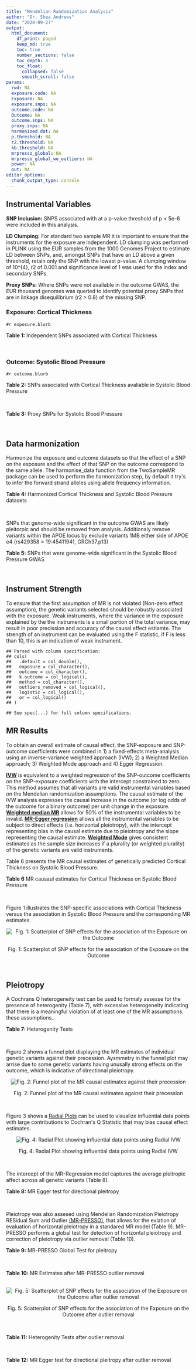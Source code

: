 ```yaml
---
title: "Mendelian Randomization Analysis"
author: "Dr. Shea Andrews"
date: "2020-09-27"
output:
  html_document:
    df_print: paged
    keep_md: true
    toc: true
    number_sections: false
    toc_depth: 4
    toc_float:
      collapsed: false
      smooth_scroll: false
params:
  rwd: NA
  exposure.code: NA
  Exposure: NA
  exposure.snps: NA
  outcome.code: NA
  Outcome: NA
  outcome.snps: NA
  proxy.snps: NA
  harmonized.dat: NA
  p.threshold: NA
  r2.threshold: NA
  kb.threshold: NA
  mrpresso_global: NA
  mrpresso_global_wo_outliers: NA
  power: NA
  out: NA
editor_options:
  chunk_output_type: console
---
```







## Instrumental Variables
**SNP Inclusion:** SNPS associated with at a p-value threshold of p < 5e-6 were included in this analysis.
<br>

**LD Clumping:** For standard two sample MR it is important to ensure that the instruments for the exposure are independent. LD clumping was performed in PLINK using the EUR samples from the 1000 Genomes Project to estimate LD between SNPs, and, amongst SNPs that have an LD above a given threshold, retain only the SNP with the lowest p-value. A clumping window of 10^{4}, r2 of 0.001 and significance level of 1 was used for the index and secondary SNPs.
<br>

**Proxy SNPs:** Where SNPs were not available in the outcome GWAS, the EUR thousand genomes was queried to identify potential proxy SNPs that are in linkage disequilibrium (r2 > 0.8) of the missing SNP.
<br>

### Exposure: Cortical Thickness
`#r exposure.blurb`
<br>

**Table 1:** Independent SNPs associated with Cortical Thickness
<div data-pagedtable="false">
  <script data-pagedtable-source type="application/json">
{"columns":[{"label":["SNP"],"name":[1],"type":["chr"],"align":["left"]},{"label":["CHROM"],"name":[2],"type":["dbl"],"align":["right"]},{"label":["POS"],"name":[3],"type":["dbl"],"align":["right"]},{"label":["REF"],"name":[4],"type":["chr"],"align":["left"]},{"label":["ALT"],"name":[5],"type":["chr"],"align":["left"]},{"label":["AF"],"name":[6],"type":["dbl"],"align":["right"]},{"label":["BETA"],"name":[7],"type":["dbl"],"align":["right"]},{"label":["SE"],"name":[8],"type":["dbl"],"align":["right"]},{"label":["Z"],"name":[9],"type":["dbl"],"align":["right"]},{"label":["P"],"name":[10],"type":["dbl"],"align":["right"]},{"label":["N"],"name":[11],"type":["dbl"],"align":["right"]},{"label":["TRAIT"],"name":[12],"type":["chr"],"align":["left"]}],"data":[{"1":"rs1180331","2":"1","3":"40012184","4":"G","5":"A","6":"0.4610","7":"0.0039","8":"0.0008","9":"4.875000","10":"5.299e-07","11":"32872","12":"Cortical_Thickness"},{"1":"rs556204","2":"1","3":"57595583","4":"G","5":"C","6":"0.1594","7":"-0.0050","8":"0.0010","9":"-5.000000","10":"1.417e-06","11":"32441","12":"Cortical_Thickness"},{"1":"rs2002058","2":"1","3":"58561329","4":"C","5":"T","6":"0.1892","7":"0.0046","8":"0.0010","9":"4.600000","10":"1.289e-06","11":"33089","12":"Cortical_Thickness"},{"1":"rs7549825","2":"1","3":"98554409","4":"A","5":"G","6":"0.3084","7":"0.0040","8":"0.0008","9":"5.000000","10":"2.503e-06","11":"32872","12":"Cortical_Thickness"},{"1":"rs7531555","2":"1","3":"196929310","4":"C","5":"T","6":"0.2386","7":"0.0047","8":"0.0009","9":"5.222222","10":"7.662e-08","11":"32639","12":"Cortical_Thickness"},{"1":"rs6738528","2":"2","3":"27149258","4":"T","5":"A","6":"0.3984","7":"0.0045","8":"0.0008","9":"5.625000","10":"7.324e-09","11":"32872","12":"Cortical_Thickness"},{"1":"rs3770776","2":"2","3":"37150793","4":"A","5":"G","6":"0.4299","7":"0.0039","8":"0.0008","9":"4.875000","10":"3.170e-07","11":"32872","12":"Cortical_Thickness"},{"1":"rs11692435","2":"2","3":"98275354","4":"G","5":"A","6":"0.0910","7":"-0.0091","8":"0.0015","9":"-6.066667","10":"3.179e-10","11":"29128","12":"Cortical_Thickness"},{"1":"rs533577","2":"3","3":"39489651","4":"C","5":"T","6":"0.4935","7":"-0.0050","8":"0.0008","9":"-6.250000","10":"8.426e-11","11":"32872","12":"Cortical_Thickness"},{"1":"rs11708974","2":"3","3":"64395184","4":"C","5":"T","6":"0.4778","7":"0.0035","8":"0.0008","9":"4.375000","10":"4.070e-06","11":"32872","12":"Cortical_Thickness"},{"1":"rs2636563","2":"3","3":"183939044","4":"G","5":"C","6":"0.2416","7":"0.0044","8":"0.0009","9":"4.888889","10":"2.299e-06","11":"31046","12":"Cortical_Thickness"},{"1":"rs10016059","2":"4","3":"2405007","4":"T","5":"C","6":"0.3379","7":"0.0038","8":"0.0008","9":"4.750000","10":"4.994e-06","11":"32441","12":"Cortical_Thickness"},{"1":"rs7657284","2":"4","3":"39688694","4":"A","5":"C","6":"0.2465","7":"0.0044","8":"0.0009","9":"4.888890","10":"2.680e-07","11":"32872","12":"Cortical_Thickness"},{"1":"rs7683042","2":"4","3":"46999235","4":"A","5":"G","6":"0.4028","7":"-0.0036","8":"0.0008","9":"-4.500000","10":"3.852e-06","11":"32872","12":"Cortical_Thickness"},{"1":"rs13107325","2":"4","3":"103188709","4":"C","5":"T","6":"0.0707","7":"-0.0076","8":"0.0015","9":"-5.066667","10":"5.054e-07","11":"32872","12":"Cortical_Thickness"},{"1":"rs35021943","2":"4","3":"121643239","4":"A","5":"C","6":"0.2422","7":"0.0051","8":"0.0009","9":"5.666670","10":"2.979e-09","11":"32872","12":"Cortical_Thickness"},{"1":"rs40565","2":"5","3":"55828636","4":"C","5":"T","6":"0.8108","7":"0.0048","8":"0.0010","9":"4.800000","10":"5.911e-07","11":"32249","12":"Cortical_Thickness"},{"1":"rs2744449","2":"6","3":"52951185","4":"G","5":"C","6":"0.9107","7":"0.0059","8":"0.0013","9":"4.538462","10":"4.452e-06","11":"33281","12":"Cortical_Thickness"},{"1":"rs194833","2":"7","3":"103761274","4":"G","5":"T","6":"0.4771","7":"-0.0035","8":"0.0008","9":"-4.375000","10":"3.614e-06","11":"32486","12":"Cortical_Thickness"},{"1":"rs6961970","2":"7","3":"113901132","4":"C","5":"A","6":"0.2334","7":"0.0041","8":"0.0009","9":"4.555556","10":"2.411e-06","11":"32872","12":"Cortical_Thickness"},{"1":"rs724265","2":"8","3":"8219182","4":"G","5":"A","6":"0.6272","7":"0.0041","8":"0.0008","9":"5.125000","10":"1.012e-07","11":"32872","12":"Cortical_Thickness"},{"1":"rs3200031","2":"8","3":"26227484","4":"C","5":"T","6":"0.0773","7":"0.0071","8":"0.0014","9":"5.071429","10":"5.526e-07","11":"32872","12":"Cortical_Thickness"},{"1":"rs7824177","2":"8","3":"110585288","4":"A","5":"G","6":"0.1616","7":"-0.0059","8":"0.0010","9":"-5.900000","10":"8.922e-09","11":"32872","12":"Cortical_Thickness"},{"1":"rs12543282","2":"8","3":"144627241","4":"C","5":"T","6":"0.2395","7":"0.0043","8":"0.0009","9":"4.777778","10":"4.087e-06","11":"32764","12":"Cortical_Thickness"},{"1":"rs35025323","2":"10","3":"97089991","4":"T","5":"C","6":"0.1210","7":"-0.0054","8":"0.0011","9":"-4.909090","10":"1.762e-06","11":"32872","12":"Cortical_Thickness"},{"1":"rs4296031","2":"11","3":"42540012","4":"G","5":"A","6":"0.8037","7":"-0.0044","8":"0.0010","9":"-4.400000","10":"3.779e-06","11":"32486","12":"Cortical_Thickness"},{"1":"rs7957460","2":"12","3":"32945835","4":"G","5":"A","6":"0.6732","7":"-0.0037","8":"0.0008","9":"-4.625000","10":"2.960e-06","11":"32512","12":"Cortical_Thickness"},{"1":"rs12815451","2":"12","3":"51738706","4":"T","5":"C","6":"0.1519","7":"0.0070","8":"0.0015","9":"4.666670","10":"3.201e-06","11":"20004","12":"Cortical_Thickness"},{"1":"rs1558801","2":"12","3":"109036359","4":"A","5":"C","6":"0.3852","7":"-0.0041","8":"0.0009","9":"-4.555560","10":"2.204e-06","11":"30860","12":"Cortical_Thickness"},{"1":"rs4772440","2":"13","3":"102712476","4":"C","5":"T","6":"0.4224","7":"-0.0036","8":"0.0008","9":"-4.500000","10":"3.102e-06","11":"32872","12":"Cortical_Thickness"},{"1":"rs1742401","2":"16","3":"1971601","4":"G","5":"A","6":"0.3809","7":"-0.0038","8":"0.0008","9":"-4.750000","10":"7.050e-07","11":"32764","12":"Cortical_Thickness"},{"1":"rs734957","2":"17","3":"2612584","4":"G","5":"A","6":"0.2235","7":"0.0066","8":"0.0012","9":"5.500000","10":"6.126e-08","11":"22106","12":"Cortical_Thickness"},{"1":"rs11656696","2":"17","3":"10033679","4":"C","5":"A","6":"0.4288","7":"0.0040","8":"0.0008","9":"5.000000","10":"2.117e-07","11":"32512","12":"Cortical_Thickness"},{"1":"rs7215205","2":"17","3":"29818258","4":"T","5":"C","6":"0.6326","7":"-0.0036","8":"0.0008","9":"-4.500000","10":"3.115e-06","11":"32680","12":"Cortical_Thickness"},{"1":"rs2316766","2":"17","3":"43919068","4":"G","5":"T","6":"0.2098","7":"0.0069","8":"0.0011","9":"6.272727","10":"2.903e-10","11":"26063","12":"Cortical_Thickness"},{"1":"rs117826338","2":"19","3":"5904353","4":"C","5":"T","6":"0.1353","7":"0.0062","8":"0.0012","9":"5.166667","10":"9.902e-08","11":"30012","12":"Cortical_Thickness"},{"1":"rs3816046","2":"19","3":"46118127","4":"C","5":"T","6":"0.3206","7":"-0.0041","8":"0.0008","9":"-5.125000","10":"8.464e-07","11":"30344","12":"Cortical_Thickness"},{"1":"rs5994871","2":"22","3":"22091244","4":"C","5":"T","6":"0.7171","7":"0.0042","8":"0.0009","9":"4.666667","10":"8.821e-07","11":"32872","12":"Cortical_Thickness"},{"1":"rs5756894","2":"22","3":"38450136","4":"C","5":"A","6":"0.6043","7":"0.0035","8":"0.0008","9":"4.375000","10":"4.741e-06","11":"32872","12":"Cortical_Thickness"}],"options":{"columns":{"min":{},"max":[10]},"rows":{"min":[10],"max":[10]},"pages":{}}}
  </script>
</div>
<br>

### Outcome: Systolic Blood Pressure
`#r outcome.blurb`
<br>

**Table 2:** SNPs associated with Cortical Thickness avaliable in Systolic Blood Pressure
<div data-pagedtable="false">
  <script data-pagedtable-source type="application/json">
{"columns":[{"label":["SNP"],"name":[1],"type":["chr"],"align":["left"]},{"label":["CHROM"],"name":[2],"type":["dbl"],"align":["right"]},{"label":["POS"],"name":[3],"type":["dbl"],"align":["right"]},{"label":["REF"],"name":[4],"type":["chr"],"align":["left"]},{"label":["ALT"],"name":[5],"type":["chr"],"align":["left"]},{"label":["AF"],"name":[6],"type":["dbl"],"align":["right"]},{"label":["BETA"],"name":[7],"type":["dbl"],"align":["right"]},{"label":["SE"],"name":[8],"type":["dbl"],"align":["right"]},{"label":["Z"],"name":[9],"type":["dbl"],"align":["right"]},{"label":["P"],"name":[10],"type":["dbl"],"align":["right"]},{"label":["N"],"name":[11],"type":["dbl"],"align":["right"]},{"label":["TRAIT"],"name":[12],"type":["chr"],"align":["left"]}],"data":[{"1":"rs1180331","2":"1","3":"40012184","4":"G","5":"A","6":"0.4582","7":"-0.0932","8":"0.0303","9":"-3.07590759","10":"2.121e-03","11":"738170","12":"Systolic_Blood_Pressure"},{"1":"rs556204","2":"1","3":"57595583","4":"G","5":"C","6":"0.1585","7":"-0.0032","8":"0.0421","9":"-0.07600950","10":"9.399e-01","11":"734292","12":"Systolic_Blood_Pressure"},{"1":"rs2002058","2":"1","3":"58561329","4":"C","5":"T","6":"0.1898","7":"0.0008","8":"0.0386","9":"0.02072539","10":"9.832e-01","11":"738169","12":"Systolic_Blood_Pressure"},{"1":"rs7549825","2":"1","3":"98554409","4":"A","5":"G","6":"0.3059","7":"0.0487","8":"0.0329","9":"1.48024000","10":"1.389e-01","11":"737164","12":"Systolic_Blood_Pressure"},{"1":"rs7531555","2":"1","3":"196929310","4":"C","5":"T","6":"0.2359","7":"0.1739","8":"0.0356","9":"4.88483146","10":"1.026e-06","11":"738169","12":"Systolic_Blood_Pressure"},{"1":"rs6738528","2":"2","3":"27149258","4":"T","5":"A","6":"0.3919","7":"-0.0633","8":"0.0309","9":"-2.04854369","10":"4.021e-02","11":"738169","12":"Systolic_Blood_Pressure"},{"1":"rs3770776","2":"2","3":"37150793","4":"A","5":"G","6":"0.4256","7":"-0.0306","8":"0.0306","9":"-1.00000000","10":"3.169e-01","11":"738170","12":"Systolic_Blood_Pressure"},{"1":"rs11692435","2":"2","3":"98275354","4":"G","5":"A","6":"0.0981","7":"0.1352","8":"0.0547","9":"2.47166362","10":"1.348e-02","11":"729384","12":"Systolic_Blood_Pressure"},{"1":"rs533577","2":"3","3":"39489651","4":"C","5":"T","6":"0.4962","7":"-0.0487","8":"0.0303","9":"-1.60726073","10":"1.079e-01","11":"729908","12":"Systolic_Blood_Pressure"},{"1":"rs11708974","2":"3","3":"64395184","4":"C","5":"T","6":"0.4738","7":"-0.0210","8":"0.0316","9":"-0.66455696","10":"5.072e-01","11":"727331","12":"Systolic_Blood_Pressure"},{"1":"rs2636563","2":"3","3":"183939044","4":"G","5":"C","6":"0.2395","7":"0.0869","8":"0.0355","9":"2.44788732","10":"1.426e-02","11":"738169","12":"Systolic_Blood_Pressure"},{"1":"rs10016059","2":"4","3":"2405007","4":"T","5":"C","6":"0.3412","7":"-0.0659","8":"0.0324","9":"-2.03395000","10":"4.208e-02","11":"737056","12":"Systolic_Blood_Pressure"},{"1":"rs7657284","2":"4","3":"39688694","4":"A","5":"C","6":"0.2526","7":"0.0013","8":"0.0349","9":"0.03724930","10":"9.699e-01","11":"735151","12":"Systolic_Blood_Pressure"},{"1":"rs7683042","2":"4","3":"46999235","4":"A","5":"G","6":"0.4009","7":"-0.0595","8":"0.0311","9":"-1.91318000","10":"5.526e-02","11":"729908","12":"Systolic_Blood_Pressure"},{"1":"rs13107325","2":"4","3":"103188709","4":"C","5":"T","6":"0.0739","7":"-0.9086","8":"0.0592","9":"-15.34797297","10":"4.219e-53","11":"735152","12":"Systolic_Blood_Pressure"},{"1":"rs35021943","2":"4","3":"121643239","4":"A","5":"C","6":"0.2479","7":"0.0598","8":"0.0352","9":"1.69886000","10":"8.994e-02","11":"735152","12":"Systolic_Blood_Pressure"},{"1":"rs40565","2":"5","3":"55828636","4":"C","5":"T","6":"0.8146","7":"0.1259","8":"0.0390","9":"3.22820513","10":"1.258e-03","11":"737055","12":"Systolic_Blood_Pressure"},{"1":"rs2744449","2":"6","3":"52951185","4":"G","5":"C","6":"0.9054","7":"-0.0605","8":"0.0517","9":"-1.17021277","10":"2.417e-01","11":"738167","12":"Systolic_Blood_Pressure"},{"1":"rs6961970","2":"7","3":"113901132","4":"C","5":"A","6":"0.2389","7":"0.0066","8":"0.0355","9":"0.18591549","10":"8.525e-01","11":"737055","12":"Systolic_Blood_Pressure"},{"1":"rs724265","2":"8","3":"8219182","4":"G","5":"A","6":"0.6286","7":"0.1620","8":"0.0315","9":"5.14285714","10":"2.772e-07","11":"737165","12":"Systolic_Blood_Pressure"},{"1":"rs3200031","2":"8","3":"26227484","4":"C","5":"T","6":"0.0758","7":"-0.0159","8":"0.0576","9":"-0.27604167","10":"7.830e-01","11":"738167","12":"Systolic_Blood_Pressure"},{"1":"rs7824177","2":"8","3":"110585288","4":"A","5":"G","6":"0.1594","7":"-0.0860","8":"0.0415","9":"-2.07229000","10":"3.823e-02","11":"729908","12":"Systolic_Blood_Pressure"},{"1":"rs12543282","2":"8","3":"144627241","4":"C","5":"T","6":"0.2357","7":"-0.0319","8":"0.0361","9":"-0.88365651","10":"3.772e-01","11":"735050","12":"Systolic_Blood_Pressure"},{"1":"rs35025323","2":"10","3":"97089991","4":"T","5":"C","6":"0.1201","7":"0.0257","8":"0.0466","9":"0.55150200","10":"5.814e-01","11":"738167","12":"Systolic_Blood_Pressure"},{"1":"rs7957460","2":"12","3":"32945835","4":"G","5":"A","6":"0.6752","7":"-0.0016","8":"0.0323","9":"-0.04953560","10":"9.596e-01","11":"728838","12":"Systolic_Blood_Pressure"},{"1":"rs1558801","2":"12","3":"109036359","4":"A","5":"C","6":"0.3819","7":"-0.0234","8":"0.0323","9":"-0.72445800","10":"4.682e-01","11":"743700","12":"Systolic_Blood_Pressure"},{"1":"rs4772440","2":"13","3":"102712476","4":"C","5":"T","6":"0.4204","7":"-0.0044","8":"0.0307","9":"-0.14332248","10":"8.867e-01","11":"744815","12":"Systolic_Blood_Pressure"},{"1":"rs1742401","2":"16","3":"1971601","4":"G","5":"A","6":"0.3829","7":"0.1102","8":"0.0312","9":"3.53205128","10":"4.145e-04","11":"742703","12":"Systolic_Blood_Pressure"},{"1":"rs734957","2":"17","3":"2612584","4":"G","5":"A","6":"0.2257","7":"0.0382","8":"0.0400","9":"0.95500000","10":"3.393e-01","11":"742197","12":"Systolic_Blood_Pressure"},{"1":"rs11656696","2":"17","3":"10033679","4":"C","5":"A","6":"0.4293","7":"0.0290","8":"0.0310","9":"0.93548387","10":"3.508e-01","11":"744813","12":"Systolic_Blood_Pressure"},{"1":"rs7215205","2":"17","3":"29818258","4":"T","5":"C","6":"0.6350","7":"0.0280","8":"0.0316","9":"0.88607600","10":"3.756e-01","11":"744706","12":"Systolic_Blood_Pressure"},{"1":"rs117826338","2":"19","3":"5904353","4":"C","5":"T","6":"0.1350","7":"-0.0435","8":"0.0457","9":"-0.95185996","10":"3.414e-01","11":"724207","12":"Systolic_Blood_Pressure"},{"1":"rs3816046","2":"19","3":"46118127","4":"C","5":"T","6":"0.3236","7":"0.0410","8":"0.0330","9":"1.24242424","10":"2.145e-01","11":"728938","12":"Systolic_Blood_Pressure"},{"1":"rs5994871","2":"22","3":"22091244","4":"C","5":"T","6":"0.7140","7":"-0.0051","8":"0.0341","9":"-0.14956012","10":"8.817e-01","11":"744813","12":"Systolic_Blood_Pressure"},{"1":"rs5756894","2":"22","3":"38450136","4":"C","5":"A","6":"0.6034","7":"-0.0180","8":"0.0308","9":"-0.58441558","10":"5.578e-01","11":"745820","12":"Systolic_Blood_Pressure"},{"1":"rs194833","2":"NA","3":"NA","4":"NA","5":"NA","6":"NA","7":"NA","8":"NA","9":"NA","10":"NA","11":"NA","12":"NA"},{"1":"rs4296031","2":"NA","3":"NA","4":"NA","5":"NA","6":"NA","7":"NA","8":"NA","9":"NA","10":"NA","11":"NA","12":"NA"},{"1":"rs12815451","2":"NA","3":"NA","4":"NA","5":"NA","6":"NA","7":"NA","8":"NA","9":"NA","10":"NA","11":"NA","12":"NA"},{"1":"rs2316766","2":"NA","3":"NA","4":"NA","5":"NA","6":"NA","7":"NA","8":"NA","9":"NA","10":"NA","11":"NA","12":"NA"}],"options":{"columns":{"min":{},"max":[10]},"rows":{"min":[10],"max":[10]},"pages":{}}}
  </script>
</div>
<br>

**Table 3:** Proxy SNPs for Systolic Blood Pressure
<div data-pagedtable="false">
  <script data-pagedtable-source type="application/json">
{"columns":[{"label":["target_snp"],"name":[1],"type":["chr"],"align":["left"]},{"label":["proxy_snp"],"name":[2],"type":["chr"],"align":["left"]},{"label":["ld.r2"],"name":[3],"type":["dbl"],"align":["right"]},{"label":["Dprime"],"name":[4],"type":["dbl"],"align":["right"]},{"label":["PHASE"],"name":[5],"type":["chr"],"align":["left"]},{"label":["X12"],"name":[6],"type":["lgl"],"align":["right"]},{"label":["CHROM"],"name":[7],"type":["dbl"],"align":["right"]},{"label":["POS"],"name":[8],"type":["dbl"],"align":["right"]},{"label":["REF.proxy"],"name":[9],"type":["chr"],"align":["left"]},{"label":["ALT.proxy"],"name":[10],"type":["chr"],"align":["left"]},{"label":["AF"],"name":[11],"type":["dbl"],"align":["right"]},{"label":["BETA"],"name":[12],"type":["dbl"],"align":["right"]},{"label":["SE"],"name":[13],"type":["dbl"],"align":["right"]},{"label":["Z"],"name":[14],"type":["dbl"],"align":["right"]},{"label":["P"],"name":[15],"type":["dbl"],"align":["right"]},{"label":["N"],"name":[16],"type":["dbl"],"align":["right"]},{"label":["TRAIT"],"name":[17],"type":["chr"],"align":["left"]},{"label":["ref"],"name":[18],"type":["chr"],"align":["left"]},{"label":["ref.proxy"],"name":[19],"type":["chr"],"align":["left"]},{"label":["alt"],"name":[20],"type":["chr"],"align":["left"]},{"label":["alt.proxy"],"name":[21],"type":["chr"],"align":["left"]},{"label":["ALT"],"name":[22],"type":["chr"],"align":["left"]},{"label":["REF"],"name":[23],"type":["chr"],"align":["left"]},{"label":["proxy.outcome"],"name":[24],"type":["lgl"],"align":["right"]}],"data":[{"1":"rs194833","2":"rs194834","3":"0.996031","4":"1","5":"GG/TA","6":"NA","7":"7","8":"103762313","9":"G","10":"A","11":"0.4685","12":"-0.0453","13":"0.0303","14":"-1.4950495","15":"1.350e-01","16":"729908","17":"Systolic_Blood_Pressure","18":"G","19":"G","20":"T","21":"A","22":"T","23":"G","24":"TRUE"},{"1":"rs4296031","2":"rs1809327","3":"1.000000","4":"1","5":"GG/AA","6":"NA","7":"11","8":"42536345","9":"G","10":"A","11":"0.8111","12":"0.0200","13":"0.0387","14":"0.5167959","15":"6.055e-01","16":"738170","17":"Systolic_Blood_Pressure","18":"G","19":"G","20":"A","21":"A","22":"A","23":"G","24":"TRUE"},{"1":"rs12815451","2":"rs7315646","3":"0.863025","4":"1","5":"CA/TT","6":"NA","7":"12","8":"51741617","9":"T","10":"A","11":"0.1453","12":"0.0583","13":"0.0465","14":"1.2537634","15":"2.095e-01","16":"744813","17":"Systolic_Blood_Pressure","18":"C","19":"A","20":"T","21":"T","22":"C","23":"T","24":"TRUE"},{"1":"rs2316766","2":"rs2106785","3":"0.994535","4":"1","5":"TT/GC","6":"NA","7":"17","8":"43919105","9":"C","10":"T","11":"0.2189","12":"-0.2661","13":"0.0383","14":"-6.9477807","15":"3.841e-12","16":"707437","17":"Systolic_Blood_Pressure","18":"T","19":"T","20":"G","21":"C","22":"T","23":"G","24":"TRUE"}],"options":{"columns":{"min":{},"max":[10]},"rows":{"min":[10],"max":[10]},"pages":{}}}
  </script>
</div>
<br>

## Data harmonization
Harmonize the exposure and outcome datasets so that the effect of a SNP on the exposure and the effect of that SNP on the outcome correspond to the same allele. The harmonise_data function from the TwoSampleMR package can be used to perform the harmonization step, by default it try's to infer the forward strand alleles using allele frequency information.
<br>

**Table 4:** Harmonized Cortical Thickness and Systolic Blood Pressure datasets
<div data-pagedtable="false">
  <script data-pagedtable-source type="application/json">
{"columns":[{"label":["SNP"],"name":[1],"type":["chr"],"align":["left"]},{"label":["effect_allele.exposure"],"name":[2],"type":["chr"],"align":["left"]},{"label":["other_allele.exposure"],"name":[3],"type":["chr"],"align":["left"]},{"label":["effect_allele.outcome"],"name":[4],"type":["chr"],"align":["left"]},{"label":["other_allele.outcome"],"name":[5],"type":["chr"],"align":["left"]},{"label":["beta.exposure"],"name":[6],"type":["dbl"],"align":["right"]},{"label":["beta.outcome"],"name":[7],"type":["dbl"],"align":["right"]},{"label":["eaf.exposure"],"name":[8],"type":["dbl"],"align":["right"]},{"label":["eaf.outcome"],"name":[9],"type":["dbl"],"align":["right"]},{"label":["remove"],"name":[10],"type":["lgl"],"align":["right"]},{"label":["palindromic"],"name":[11],"type":["lgl"],"align":["right"]},{"label":["ambiguous"],"name":[12],"type":["lgl"],"align":["right"]},{"label":["id.outcome"],"name":[13],"type":["chr"],"align":["left"]},{"label":["chr.outcome"],"name":[14],"type":["dbl"],"align":["right"]},{"label":["pos.outcome"],"name":[15],"type":["dbl"],"align":["right"]},{"label":["se.outcome"],"name":[16],"type":["dbl"],"align":["right"]},{"label":["z.outcome"],"name":[17],"type":["dbl"],"align":["right"]},{"label":["pval.outcome"],"name":[18],"type":["dbl"],"align":["right"]},{"label":["samplesize.outcome"],"name":[19],"type":["dbl"],"align":["right"]},{"label":["outcome"],"name":[20],"type":["chr"],"align":["left"]},{"label":["mr_keep.outcome"],"name":[21],"type":["lgl"],"align":["right"]},{"label":["pval_origin.outcome"],"name":[22],"type":["chr"],"align":["left"]},{"label":["chr.exposure"],"name":[23],"type":["dbl"],"align":["right"]},{"label":["pos.exposure"],"name":[24],"type":["dbl"],"align":["right"]},{"label":["se.exposure"],"name":[25],"type":["dbl"],"align":["right"]},{"label":["z.exposure"],"name":[26],"type":["dbl"],"align":["right"]},{"label":["pval.exposure"],"name":[27],"type":["dbl"],"align":["right"]},{"label":["samplesize.exposure"],"name":[28],"type":["dbl"],"align":["right"]},{"label":["exposure"],"name":[29],"type":["chr"],"align":["left"]},{"label":["mr_keep.exposure"],"name":[30],"type":["lgl"],"align":["right"]},{"label":["pval_origin.exposure"],"name":[31],"type":["chr"],"align":["left"]},{"label":["id.exposure"],"name":[32],"type":["chr"],"align":["left"]},{"label":["action"],"name":[33],"type":["dbl"],"align":["right"]},{"label":["mr_keep"],"name":[34],"type":["lgl"],"align":["right"]},{"label":["pt"],"name":[35],"type":["dbl"],"align":["right"]},{"label":["pleitropy_keep"],"name":[36],"type":["lgl"],"align":["right"]},{"label":["mrpresso_RSSobs"],"name":[37],"type":["dbl"],"align":["right"]},{"label":["mrpresso_pval"],"name":[38],"type":["chr"],"align":["left"]},{"label":["mrpresso_keep"],"name":[39],"type":["lgl"],"align":["right"]}],"data":[{"1":"rs10016059","2":"C","3":"T","4":"C","5":"T","6":"0.0038","7":"-0.0659","8":"0.3379","9":"0.3412","10":"FALSE","11":"FALSE","12":"FALSE","13":"ivssux","14":"4","15":"2405007","16":"0.0324","17":"-2.03395000","18":"4.208e-02","19":"737056","20":"Evangelou2018sbp","21":"TRUE","22":"reported","23":"4","24":"2405007","25":"0.0008","26":"4.750000","27":"4.994e-06","28":"32441","29":"Grasby2020thickness","30":"TRUE","31":"reported","32":"Ca613s","33":"2","34":"TRUE","35":"5e-06","36":"TRUE","37":"5.614901e-03","38":"0.7918","39":"TRUE"},{"1":"rs11656696","2":"A","3":"C","4":"A","5":"C","6":"0.0040","7":"0.0290","8":"0.4288","9":"0.4293","10":"FALSE","11":"FALSE","12":"FALSE","13":"ivssux","14":"17","15":"10033679","16":"0.0310","17":"0.93548387","18":"3.508e-01","19":"744813","20":"Evangelou2018sbp","21":"TRUE","22":"reported","23":"17","24":"10033679","25":"0.0008","26":"5.000000","27":"2.117e-07","28":"32512","29":"Grasby2020thickness","30":"TRUE","31":"reported","32":"Ca613s","33":"2","34":"TRUE","35":"5e-06","36":"TRUE","37":"4.785169e-04","38":"1","39":"TRUE"},{"1":"rs11692435","2":"A","3":"G","4":"A","5":"G","6":"-0.0091","7":"0.1352","8":"0.0910","9":"0.0981","10":"FALSE","11":"FALSE","12":"FALSE","13":"ivssux","14":"2","15":"98275354","16":"0.0547","17":"2.47166362","18":"1.348e-02","19":"729384","20":"Evangelou2018sbp","21":"TRUE","22":"reported","23":"2","24":"98275354","25":"0.0015","26":"-6.066667","27":"3.179e-10","28":"29128","29":"Grasby2020thickness","30":"TRUE","31":"reported","32":"Ca613s","33":"2","34":"TRUE","35":"5e-06","36":"TRUE","37":"2.561799e-02","38":"0.1258","39":"TRUE"},{"1":"rs11708974","2":"T","3":"C","4":"T","5":"C","6":"0.0035","7":"-0.0210","8":"0.4778","9":"0.4738","10":"FALSE","11":"FALSE","12":"FALSE","13":"ivssux","14":"3","15":"64395184","16":"0.0316","17":"-0.66455696","18":"5.072e-01","19":"727331","20":"Evangelou2018sbp","21":"TRUE","22":"reported","23":"3","24":"64395184","25":"0.0008","26":"4.375000","27":"4.070e-06","28":"32872","29":"Grasby2020thickness","30":"TRUE","31":"reported","32":"Ca613s","33":"2","34":"TRUE","35":"5e-06","36":"TRUE","37":"8.025829e-04","38":"1","39":"TRUE"},{"1":"rs117826338","2":"T","3":"C","4":"T","5":"C","6":"0.0062","7":"-0.0435","8":"0.1353","9":"0.1350","10":"FALSE","11":"FALSE","12":"FALSE","13":"ivssux","14":"19","15":"5904353","16":"0.0457","17":"-0.95185996","18":"3.414e-01","19":"724207","20":"Evangelou2018sbp","21":"TRUE","22":"reported","23":"19","24":"5904353","25":"0.0012","26":"5.166667","27":"9.902e-08","28":"30012","29":"Grasby2020thickness","30":"TRUE","31":"reported","32":"Ca613s","33":"2","34":"TRUE","35":"5e-06","36":"TRUE","37":"3.272224e-03","38":"1","39":"TRUE"},{"1":"rs1180331","2":"A","3":"G","4":"A","5":"G","6":"0.0039","7":"-0.0932","8":"0.4610","9":"0.4582","10":"FALSE","11":"FALSE","12":"FALSE","13":"ivssux","14":"1","15":"40012184","16":"0.0303","17":"-3.07590759","18":"2.121e-03","19":"738170","20":"Evangelou2018sbp","21":"TRUE","22":"reported","23":"1","24":"40012184","25":"0.0008","26":"4.875000","27":"5.299e-07","28":"32872","29":"Grasby2020thickness","30":"TRUE","31":"reported","32":"Ca613s","33":"2","34":"TRUE","35":"5e-06","36":"TRUE","37":"1.072299e-02","38":"0.0555","39":"TRUE"},{"1":"rs12543282","2":"T","3":"C","4":"T","5":"C","6":"0.0043","7":"-0.0319","8":"0.2395","9":"0.2357","10":"FALSE","11":"FALSE","12":"FALSE","13":"ivssux","14":"8","15":"144627241","16":"0.0361","17":"-0.88365651","18":"3.772e-01","19":"735050","20":"Evangelou2018sbp","21":"TRUE","22":"reported","23":"8","24":"144627241","25":"0.0009","26":"4.777778","27":"4.087e-06","28":"32764","29":"Grasby2020thickness","30":"TRUE","31":"reported","32":"Ca613s","33":"2","34":"TRUE","35":"5e-06","36":"TRUE","37":"1.694438e-03","38":"1","39":"TRUE"},{"1":"rs12815451","2":"C","3":"T","4":"C","5":"T","6":"0.0070","7":"0.0583","8":"0.1519","9":"0.1453","10":"FALSE","11":"FALSE","12":"FALSE","13":"ivssux","14":"12","15":"51741617","16":"0.0465","17":"1.25376344","18":"2.095e-01","19":"744813","20":"Evangelou2018sbp","21":"TRUE","22":"reported","23":"12","24":"51738706","25":"0.0015","26":"4.666670","27":"3.201e-06","28":"20004","29":"Grasby2020thickness","30":"TRUE","31":"reported","32":"Ca613s","33":"2","34":"TRUE","35":"5e-06","36":"TRUE","37":"2.163800e-03","38":"1","39":"TRUE"},{"1":"rs13107325","2":"T","3":"C","4":"T","5":"C","6":"-0.0076","7":"-0.9086","8":"0.0707","9":"0.0739","10":"FALSE","11":"FALSE","12":"FALSE","13":"ivssux","14":"4","15":"103188709","16":"0.0592","17":"-15.34797297","18":"4.219e-53","19":"735152","20":"Evangelou2018sbp","21":"TRUE","22":"reported","23":"4","24":"103188709","25":"0.0015","26":"-5.066667","27":"5.054e-07","28":"32872","29":"Grasby2020thickness","30":"TRUE","31":"reported","32":"Ca613s","33":"2","34":"TRUE","35":"5e-06","36":"FALSE","37":"NA","38":"NA","39":"NA"},{"1":"rs1558801","2":"C","3":"A","4":"C","5":"A","6":"-0.0041","7":"-0.0234","8":"0.3852","9":"0.3819","10":"FALSE","11":"FALSE","12":"FALSE","13":"ivssux","14":"12","15":"109036359","16":"0.0323","17":"-0.72445800","18":"4.682e-01","19":"743700","20":"Evangelou2018sbp","21":"TRUE","22":"reported","23":"12","24":"109036359","25":"0.0009","26":"-4.555560","27":"2.204e-06","28":"30860","29":"Grasby2020thickness","30":"TRUE","31":"reported","32":"Ca613s","33":"2","34":"TRUE","35":"5e-06","36":"TRUE","37":"2.529508e-04","38":"1","39":"TRUE"},{"1":"rs1742401","2":"A","3":"G","4":"A","5":"G","6":"-0.0038","7":"0.1102","8":"0.3809","9":"0.3829","10":"FALSE","11":"FALSE","12":"FALSE","13":"ivssux","14":"16","15":"1971601","16":"0.0312","17":"3.53205128","18":"4.145e-04","19":"742703","20":"Evangelou2018sbp","21":"TRUE","22":"reported","23":"16","24":"1971601","25":"0.0008","26":"-4.750000","27":"7.050e-07","28":"32764","29":"Grasby2020thickness","30":"TRUE","31":"reported","32":"Ca613s","33":"2","34":"TRUE","35":"5e-06","36":"TRUE","37":"1.451459e-02","38":"0.0074","39":"FALSE"},{"1":"rs194833","2":"T","3":"G","4":"T","5":"G","6":"-0.0035","7":"-0.0453","8":"0.4771","9":"0.4685","10":"FALSE","11":"FALSE","12":"FALSE","13":"ivssux","14":"7","15":"103762313","16":"0.0303","17":"-1.49504950","18":"1.350e-01","19":"729908","20":"Evangelou2018sbp","21":"TRUE","22":"reported","23":"7","24":"103761274","25":"0.0008","26":"-4.375000","27":"3.614e-06","28":"32486","29":"Grasby2020thickness","30":"TRUE","31":"reported","32":"Ca613s","33":"2","34":"TRUE","35":"5e-06","36":"TRUE","37":"1.552851e-03","38":"1","39":"TRUE"},{"1":"rs2002058","2":"T","3":"C","4":"T","5":"C","6":"0.0046","7":"0.0008","8":"0.1892","9":"0.1898","10":"FALSE","11":"FALSE","12":"FALSE","13":"ivssux","14":"1","15":"58561329","16":"0.0386","17":"0.02072539","18":"9.832e-01","19":"738169","20":"Evangelou2018sbp","21":"TRUE","22":"reported","23":"1","24":"58561329","25":"0.0010","26":"4.600000","27":"1.289e-06","28":"33089","29":"Grasby2020thickness","30":"TRUE","31":"reported","32":"Ca613s","33":"2","34":"TRUE","35":"5e-06","36":"TRUE","37":"6.848762e-05","38":"1","39":"TRUE"},{"1":"rs2316766","2":"T","3":"G","4":"T","5":"G","6":"0.0069","7":"-0.2661","8":"0.2098","9":"0.2189","10":"FALSE","11":"FALSE","12":"FALSE","13":"ivssux","14":"17","15":"43919105","16":"0.0383","17":"-6.94778068","18":"3.841e-12","19":"707437","20":"Evangelou2018sbp","21":"TRUE","22":"reported","23":"17","24":"43919068","25":"0.0011","26":"6.272727","27":"2.903e-10","28":"26063","29":"Grasby2020thickness","30":"TRUE","31":"reported","32":"Ca613s","33":"2","34":"TRUE","35":"5e-06","36":"FALSE","37":"NA","38":"NA","39":"NA"},{"1":"rs2636563","2":"C","3":"G","4":"C","5":"G","6":"0.0044","7":"0.0869","8":"0.2416","9":"0.2395","10":"FALSE","11":"TRUE","12":"FALSE","13":"ivssux","14":"3","15":"183939044","16":"0.0355","17":"2.44788732","18":"1.426e-02","19":"738169","20":"Evangelou2018sbp","21":"TRUE","22":"reported","23":"3","24":"183939044","25":"0.0009","26":"4.888889","27":"2.299e-06","28":"31046","29":"Grasby2020thickness","30":"TRUE","31":"reported","32":"Ca613s","33":"2","34":"TRUE","35":"5e-06","36":"TRUE","37":"6.469897e-03","38":"0.8436","39":"TRUE"},{"1":"rs2744449","2":"C","3":"G","4":"C","5":"G","6":"0.0059","7":"-0.0605","8":"0.9107","9":"0.9054","10":"FALSE","11":"TRUE","12":"FALSE","13":"ivssux","14":"6","15":"52951185","16":"0.0517","17":"-1.17021277","18":"2.417e-01","19":"738167","20":"Evangelou2018sbp","21":"TRUE","22":"reported","23":"6","24":"52951185","25":"0.0013","26":"4.538462","27":"4.452e-06","28":"33281","29":"Grasby2020thickness","30":"TRUE","31":"reported","32":"Ca613s","33":"2","34":"TRUE","35":"5e-06","36":"TRUE","37":"5.397261e-03","38":"1","39":"TRUE"},{"1":"rs3200031","2":"T","3":"C","4":"T","5":"C","6":"0.0071","7":"-0.0159","8":"0.0773","9":"0.0758","10":"FALSE","11":"FALSE","12":"FALSE","13":"ivssux","14":"8","15":"26227484","16":"0.0576","17":"-0.27604167","18":"7.830e-01","19":"738167","20":"Evangelou2018sbp","21":"TRUE","22":"reported","23":"8","24":"26227484","25":"0.0014","26":"5.071429","27":"5.526e-07","28":"32872","29":"Grasby2020thickness","30":"TRUE","31":"reported","32":"Ca613s","33":"2","34":"TRUE","35":"5e-06","36":"TRUE","37":"9.222548e-04","38":"1","39":"TRUE"},{"1":"rs35021943","2":"C","3":"A","4":"C","5":"A","6":"0.0051","7":"0.0598","8":"0.2422","9":"0.2479","10":"FALSE","11":"FALSE","12":"FALSE","13":"ivssux","14":"4","15":"121643239","16":"0.0352","17":"1.69886000","18":"8.994e-02","19":"735152","20":"Evangelou2018sbp","21":"TRUE","22":"reported","23":"4","24":"121643239","25":"0.0009","26":"5.666670","27":"2.979e-09","28":"32872","29":"Grasby2020thickness","30":"TRUE","31":"reported","32":"Ca613s","33":"2","34":"TRUE","35":"5e-06","36":"TRUE","37":"2.676825e-03","38":"1","39":"TRUE"},{"1":"rs35025323","2":"C","3":"T","4":"C","5":"T","6":"-0.0054","7":"0.0257","8":"0.1210","9":"0.1201","10":"FALSE","11":"FALSE","12":"FALSE","13":"ivssux","14":"10","15":"97089991","16":"0.0466","17":"0.55150200","18":"5.814e-01","19":"738167","20":"Evangelou2018sbp","21":"TRUE","22":"reported","23":"10","24":"97089991","25":"0.0011","26":"-4.909090","27":"1.762e-06","28":"32872","29":"Grasby2020thickness","30":"TRUE","31":"reported","32":"Ca613s","33":"2","34":"TRUE","35":"5e-06","36":"TRUE","37":"1.364784e-03","38":"1","39":"TRUE"},{"1":"rs3770776","2":"G","3":"A","4":"G","5":"A","6":"0.0039","7":"-0.0306","8":"0.4299","9":"0.4256","10":"FALSE","11":"FALSE","12":"FALSE","13":"ivssux","14":"2","15":"37150793","16":"0.0306","17":"-1.00000000","18":"3.169e-01","19":"738170","20":"Evangelou2018sbp","21":"TRUE","22":"reported","23":"2","24":"37150793","25":"0.0008","26":"4.875000","27":"3.170e-07","28":"32872","29":"Grasby2020thickness","30":"TRUE","31":"reported","32":"Ca613s","33":"2","34":"TRUE","35":"5e-06","36":"TRUE","37":"1.534858e-03","38":"1","39":"TRUE"},{"1":"rs3816046","2":"T","3":"C","4":"T","5":"C","6":"-0.0041","7":"0.0410","8":"0.3206","9":"0.3236","10":"FALSE","11":"FALSE","12":"FALSE","13":"ivssux","14":"19","15":"46118127","16":"0.0330","17":"1.24242424","18":"2.145e-01","19":"728938","20":"Evangelou2018sbp","21":"TRUE","22":"reported","23":"19","24":"46118127","25":"0.0008","26":"-5.125000","27":"8.464e-07","28":"30344","29":"Grasby2020thickness","30":"TRUE","31":"reported","32":"Ca613s","33":"2","34":"TRUE","35":"5e-06","36":"TRUE","37":"2.519136e-03","38":"1","39":"TRUE"},{"1":"rs40565","2":"T","3":"C","4":"T","5":"C","6":"0.0048","7":"0.1259","8":"0.8108","9":"0.8146","10":"FALSE","11":"FALSE","12":"FALSE","13":"ivssux","14":"5","15":"55828636","16":"0.0390","17":"3.22820513","18":"1.258e-03","19":"737055","20":"Evangelou2018sbp","21":"TRUE","22":"reported","23":"5","24":"55828636","25":"0.0010","26":"4.800000","27":"5.911e-07","28":"32249","29":"Grasby2020thickness","30":"TRUE","31":"reported","32":"Ca613s","33":"2","34":"TRUE","35":"5e-06","36":"TRUE","37":"1.430674e-02","38":"0.1147","39":"TRUE"},{"1":"rs4296031","2":"A","3":"G","4":"A","5":"G","6":"-0.0044","7":"0.0200","8":"0.8037","9":"0.8111","10":"FALSE","11":"FALSE","12":"FALSE","13":"ivssux","14":"11","15":"42536345","16":"0.0387","17":"0.51679587","18":"6.055e-01","19":"738170","20":"Evangelou2018sbp","21":"TRUE","22":"reported","23":"11","24":"42540012","25":"0.0010","26":"-4.400000","27":"3.779e-06","28":"32486","29":"Grasby2020thickness","30":"TRUE","31":"reported","32":"Ca613s","33":"2","34":"TRUE","35":"5e-06","36":"TRUE","37":"8.476922e-04","38":"1","39":"TRUE"},{"1":"rs4772440","2":"T","3":"C","4":"T","5":"C","6":"-0.0036","7":"-0.0044","8":"0.4224","9":"0.4204","10":"FALSE","11":"FALSE","12":"FALSE","13":"ivssux","14":"13","15":"102712476","16":"0.0307","17":"-0.14332248","18":"8.867e-01","19":"744815","20":"Evangelou2018sbp","21":"TRUE","22":"reported","23":"13","24":"102712476","25":"0.0008","26":"-4.500000","27":"3.102e-06","28":"32872","29":"Grasby2020thickness","30":"TRUE","31":"reported","32":"Ca613s","33":"2","34":"TRUE","35":"5e-06","36":"TRUE","37":"6.814800e-06","38":"1","39":"TRUE"},{"1":"rs533577","2":"T","3":"C","4":"T","5":"C","6":"-0.0050","7":"-0.0487","8":"0.4935","9":"0.4962","10":"FALSE","11":"FALSE","12":"FALSE","13":"ivssux","14":"3","15":"39489651","16":"0.0303","17":"-1.60726073","18":"1.079e-01","19":"729908","20":"Evangelou2018sbp","21":"TRUE","22":"reported","23":"3","24":"39489651","25":"0.0008","26":"-6.250000","27":"8.426e-11","28":"32872","29":"Grasby2020thickness","30":"TRUE","31":"reported","32":"Ca613s","33":"2","34":"TRUE","35":"5e-06","36":"TRUE","37":"1.670806e-03","38":"1","39":"TRUE"},{"1":"rs556204","2":"C","3":"G","4":"C","5":"G","6":"-0.0050","7":"-0.0032","8":"0.1594","9":"0.1585","10":"FALSE","11":"TRUE","12":"FALSE","13":"ivssux","14":"1","15":"57595583","16":"0.0421","17":"-0.07600950","18":"9.399e-01","19":"734292","20":"Evangelou2018sbp","21":"TRUE","22":"reported","23":"1","24":"57595583","25":"0.0010","26":"-5.000000","27":"1.417e-06","28":"32441","29":"Grasby2020thickness","30":"TRUE","31":"reported","32":"Ca613s","33":"2","34":"TRUE","35":"5e-06","36":"TRUE","37":"4.366722e-05","38":"1","39":"TRUE"},{"1":"rs5756894","2":"A","3":"C","4":"A","5":"C","6":"0.0035","7":"-0.0180","8":"0.6043","9":"0.6034","10":"FALSE","11":"FALSE","12":"FALSE","13":"ivssux","14":"22","15":"38450136","16":"0.0308","17":"-0.58441558","18":"5.578e-01","19":"745820","20":"Evangelou2018sbp","21":"TRUE","22":"reported","23":"22","24":"38450136","25":"0.0008","26":"4.375000","27":"4.741e-06","28":"32872","29":"Grasby2020thickness","30":"TRUE","31":"reported","32":"Ca613s","33":"2","34":"TRUE","35":"5e-06","36":"TRUE","37":"6.398641e-04","38":"1","39":"TRUE"},{"1":"rs5994871","2":"T","3":"C","4":"T","5":"C","6":"0.0042","7":"-0.0051","8":"0.7171","9":"0.7140","10":"FALSE","11":"FALSE","12":"FALSE","13":"ivssux","14":"22","15":"22091244","16":"0.0341","17":"-0.14956012","18":"8.817e-01","19":"744813","20":"Evangelou2018sbp","21":"TRUE","22":"reported","23":"22","24":"22091244","25":"0.0009","26":"4.666667","27":"8.821e-07","28":"32872","29":"Grasby2020thickness","30":"TRUE","31":"reported","32":"Ca613s","33":"2","34":"TRUE","35":"5e-06","36":"TRUE","37":"1.835494e-04","38":"1","39":"TRUE"},{"1":"rs6738528","2":"A","3":"T","4":"A","5":"T","6":"0.0045","7":"-0.0633","8":"0.3984","9":"0.3919","10":"FALSE","11":"TRUE","12":"FALSE","13":"ivssux","14":"2","15":"27149258","16":"0.0309","17":"-2.04854369","18":"4.021e-02","19":"738169","20":"Evangelou2018sbp","21":"TRUE","22":"reported","23":"2","24":"27149258","25":"0.0008","26":"5.625000","27":"7.324e-09","28":"32872","29":"Grasby2020thickness","30":"TRUE","31":"reported","32":"Ca613s","33":"2","34":"TRUE","35":"5e-06","36":"TRUE","37":"5.563780e-03","38":"0.5328","39":"TRUE"},{"1":"rs6961970","2":"A","3":"C","4":"A","5":"C","6":"0.0041","7":"0.0066","8":"0.2334","9":"0.2389","10":"FALSE","11":"FALSE","12":"FALSE","13":"ivssux","14":"7","15":"113901132","16":"0.0355","17":"0.18591549","18":"8.525e-01","19":"737055","20":"Evangelou2018sbp","21":"TRUE","22":"reported","23":"7","24":"113901132","25":"0.0009","26":"4.555556","27":"2.411e-06","28":"32872","29":"Grasby2020thickness","30":"TRUE","31":"reported","32":"Ca613s","33":"2","34":"TRUE","35":"5e-06","36":"TRUE","37":"1.813081e-06","38":"1","39":"TRUE"},{"1":"rs7215205","2":"C","3":"T","4":"C","5":"T","6":"-0.0036","7":"0.0280","8":"0.6326","9":"0.6350","10":"FALSE","11":"FALSE","12":"FALSE","13":"ivssux","14":"17","15":"29818258","16":"0.0316","17":"0.88607600","18":"3.756e-01","19":"744706","20":"Evangelou2018sbp","21":"TRUE","22":"reported","23":"17","24":"29818258","25":"0.0008","26":"-4.500000","27":"3.115e-06","28":"32680","29":"Grasby2020thickness","30":"TRUE","31":"reported","32":"Ca613s","33":"2","34":"TRUE","35":"5e-06","36":"TRUE","37":"1.275469e-03","38":"1","39":"TRUE"},{"1":"rs724265","2":"A","3":"G","4":"A","5":"G","6":"0.0041","7":"0.1620","8":"0.6272","9":"0.6286","10":"FALSE","11":"FALSE","12":"FALSE","13":"ivssux","14":"8","15":"8219182","16":"0.0315","17":"5.14285714","18":"2.772e-07","19":"737165","20":"Evangelou2018sbp","21":"TRUE","22":"reported","23":"8","24":"8219182","25":"0.0008","26":"5.125000","27":"1.012e-07","28":"32872","29":"Grasby2020thickness","30":"TRUE","31":"reported","32":"Ca613s","33":"2","34":"TRUE","35":"5e-06","36":"TRUE","37":"2.512180e-02","38":"<0.0037","39":"FALSE"},{"1":"rs734957","2":"A","3":"G","4":"A","5":"G","6":"0.0066","7":"0.0382","8":"0.2235","9":"0.2257","10":"FALSE","11":"FALSE","12":"FALSE","13":"ivssux","14":"17","15":"2612584","16":"0.0400","17":"0.95500000","18":"3.393e-01","19":"742197","20":"Evangelou2018sbp","21":"TRUE","22":"reported","23":"17","24":"2612584","25":"0.0012","26":"5.500000","27":"6.126e-08","28":"22106","29":"Grasby2020thickness","30":"TRUE","31":"reported","32":"Ca613s","33":"2","34":"TRUE","35":"5e-06","36":"TRUE","37":"7.101504e-04","38":"1","39":"TRUE"},{"1":"rs7531555","2":"T","3":"C","4":"T","5":"C","6":"0.0047","7":"0.1739","8":"0.2386","9":"0.2359","10":"FALSE","11":"FALSE","12":"FALSE","13":"ivssux","14":"1","15":"196929310","16":"0.0356","17":"4.88483146","18":"1.026e-06","19":"738169","20":"Evangelou2018sbp","21":"TRUE","22":"reported","23":"1","24":"196929310","25":"0.0009","26":"5.222222","27":"7.662e-08","28":"32639","29":"Grasby2020thickness","30":"TRUE","31":"reported","32":"Ca613s","33":"2","34":"TRUE","35":"5e-06","36":"TRUE","37":"2.879404e-02","38":"<0.0037","39":"FALSE"},{"1":"rs7549825","2":"G","3":"A","4":"G","5":"A","6":"0.0040","7":"0.0487","8":"0.3084","9":"0.3059","10":"FALSE","11":"FALSE","12":"FALSE","13":"ivssux","14":"1","15":"98554409","16":"0.0329","17":"1.48024000","18":"1.389e-01","19":"737164","20":"Evangelou2018sbp","21":"TRUE","22":"reported","23":"1","24":"98554409","25":"0.0008","26":"5.000000","27":"2.503e-06","28":"32872","29":"Grasby2020thickness","30":"TRUE","31":"reported","32":"Ca613s","33":"2","34":"TRUE","35":"5e-06","36":"TRUE","37":"1.763745e-03","38":"1","39":"TRUE"},{"1":"rs7657284","2":"C","3":"A","4":"C","5":"A","6":"0.0044","7":"0.0013","8":"0.2465","9":"0.2526","10":"FALSE","11":"FALSE","12":"FALSE","13":"ivssux","14":"4","15":"39688694","16":"0.0349","17":"0.03724930","18":"9.699e-01","19":"735151","20":"Evangelou2018sbp","21":"TRUE","22":"reported","23":"4","24":"39688694","25":"0.0009","26":"4.888890","27":"2.680e-07","28":"32872","29":"Grasby2020thickness","30":"TRUE","31":"reported","32":"Ca613s","33":"2","34":"TRUE","35":"5e-06","36":"TRUE","37":"5.460330e-05","38":"1","39":"TRUE"},{"1":"rs7683042","2":"G","3":"A","4":"G","5":"A","6":"-0.0036","7":"-0.0595","8":"0.4028","9":"0.4009","10":"FALSE","11":"FALSE","12":"FALSE","13":"ivssux","14":"4","15":"46999235","16":"0.0311","17":"-1.91318000","18":"5.526e-02","19":"729908","20":"Evangelou2018sbp","21":"TRUE","22":"reported","23":"4","24":"46999235","25":"0.0008","26":"-4.500000","27":"3.852e-06","28":"32872","29":"Grasby2020thickness","30":"TRUE","31":"reported","32":"Ca613s","33":"2","34":"TRUE","35":"5e-06","36":"TRUE","37":"2.887177e-03","38":"1","39":"TRUE"},{"1":"rs7824177","2":"G","3":"A","4":"G","5":"A","6":"-0.0059","7":"-0.0860","8":"0.1616","9":"0.1594","10":"FALSE","11":"FALSE","12":"FALSE","13":"ivssux","14":"8","15":"110585288","16":"0.0415","17":"-2.07229000","18":"3.823e-02","19":"729908","20":"Evangelou2018sbp","21":"TRUE","22":"reported","23":"8","24":"110585288","25":"0.0010","26":"-5.900000","27":"8.922e-09","28":"32872","29":"Grasby2020thickness","30":"TRUE","31":"reported","32":"Ca613s","33":"2","34":"TRUE","35":"5e-06","36":"TRUE","37":"5.955556e-03","38":"1","39":"TRUE"},{"1":"rs7957460","2":"A","3":"G","4":"A","5":"G","6":"-0.0037","7":"-0.0016","8":"0.6732","9":"0.6752","10":"FALSE","11":"FALSE","12":"FALSE","13":"ivssux","14":"12","15":"32945835","16":"0.0323","17":"-0.04953560","18":"9.596e-01","19":"728838","20":"Evangelou2018sbp","21":"TRUE","22":"reported","23":"12","24":"32945835","25":"0.0008","26":"-4.625000","27":"2.960e-06","28":"32512","29":"Grasby2020thickness","30":"TRUE","31":"reported","32":"Ca613s","33":"2","34":"TRUE","35":"5e-06","36":"TRUE","37":"3.211335e-05","38":"1","39":"TRUE"}],"options":{"columns":{"min":{},"max":[10]},"rows":{"min":[10],"max":[10]},"pages":{}}}
  </script>
</div>
<br>

SNPs that genome-wide significant in the outcome GWAS are likely pleitorpic and should be removed from analysis. Additionaly remove variants within the APOE locus by exclude variants 1MB either side of APOE e4 (rs429358 = 19:45411941, GRCh37.p13)
<br>


**Table 5:** SNPs that were genome-wide significant in the Systolic Blood Pressure GWAS
<div data-pagedtable="false">
  <script data-pagedtable-source type="application/json">
{"columns":[{"label":["SNP"],"name":[1],"type":["chr"],"align":["left"]},{"label":["chr.outcome"],"name":[2],"type":["dbl"],"align":["right"]},{"label":["pos.outcome"],"name":[3],"type":["dbl"],"align":["right"]},{"label":["pval.exposure"],"name":[4],"type":["dbl"],"align":["right"]},{"label":["pval.outcome"],"name":[5],"type":["dbl"],"align":["right"]}],"data":[{"1":"rs13107325","2":"4","3":"103188709","4":"5.054e-07","5":"4.219e-53"},{"1":"rs2316766","2":"17","3":"43919105","4":"2.903e-10","5":"3.841e-12"}],"options":{"columns":{"min":{},"max":[10]},"rows":{"min":[10],"max":[10]},"pages":{}}}
  </script>
</div>
<br>


## Instrument Strength
To ensure that the first assumption of MR is not violated (Non-zero effect assumption), the genetic variants selected should be robustly associated with the exposure. Weak instruments, where the variance in the exposure explained by the the instruments is a small portion of the total variance, may result in poor precission and accuracy of the causal effect estiamte. The strength of an instrument can be evaluated using the F statistic, if F is less than 10, this is an indication of weak instrument.


```
## Parsed with column specification:
## cols(
##   .default = col_double(),
##   exposure = col_character(),
##   outcome = col_character(),
##   k.outcome = col_logical(),
##   method = col_character(),
##   outliers_removed = col_logical(),
##   logistic = col_logical(),
##   or = col_logical()
## )
```

```
## See spec(...) for full column specifications.
```

<div data-pagedtable="false">
  <script data-pagedtable-source type="application/json">
{"columns":[{"label":["outliers_removed"],"name":[1],"type":["lgl"],"align":["right"]},{"label":["pve.exposure"],"name":[2],"type":["dbl"],"align":["right"]},{"label":["F"],"name":[3],"type":["dbl"],"align":["right"]},{"label":["Alpha"],"name":[4],"type":["dbl"],"align":["right"]},{"label":["NCP"],"name":[5],"type":["dbl"],"align":["right"]},{"label":["Power"],"name":[6],"type":["dbl"],"align":["right"]}],"data":[{"1":"FALSE","2":"0.02684875","3":"25.10719","4":"0.05","5":"2.1297876","6":"0.30864554"},{"1":"TRUE","2":"0.02460733","3":"24.98624","4":"0.05","5":"0.1000417","6":"0.06153746"}],"options":{"columns":{"min":{},"max":[10]},"rows":{"min":[10],"max":[10]},"pages":{}}}
  </script>
</div>

##  MR Results
To obtain an overall estimate of causal effect, the SNP-exposure and SNP-outcome coefficients were combined in 1) a fixed-effects meta-analysis using an inverse-variance weighted approach (IVW); 2) a Weighted Median approach; 3) Weighted Mode approach and 4) Egger Regression.


[**IVW**](https://doi.org/10.1002/gepi.21758) is equivalent to a weighted regression of the SNP-outcome coefficients on the SNP-exposure coefficients with the intercept constrained to zero. This method assumes that all variants are valid instrumental variables based on the Mendelian randomization assumptions. The causal estimate of the IVW analysis expresses the causal increase in the outcome (or log odds of the outcome for a binary outcome) per unit change in the exposure. [**Weighted median MR**](https://doi.org/10.1002/gepi.21965) allows for 50% of the instrumental variables to be invalid. [**MR-Egger regression**](https://doi.org/10.1093/ije/dyw220) allows all the instrumental variables to be subject to direct effects (i.e. horizontal pleiotropy), with the intercept representing bias in the causal estimate due to pleiotropy and the slope representing the causal estimate. [**Weighted Mode**](https://doi.org/10.1093/ije/dyx102) gives consistent estimates as the sample size increases if a plurality (or weighted plurality) of the genetic variants are valid instruments.
<br>



Table 6 presents the MR causal estimates of genetically predicted Cortical Thickness on Systolic Blood Pressure.
<br>

**Table 6** MR causaul estimates for Cortical Thickness on Systolic Blood Pressure
<div data-pagedtable="false">
  <script data-pagedtable-source type="application/json">
{"columns":[{"label":["id.exposure"],"name":[1],"type":["chr"],"align":["left"]},{"label":["id.outcome"],"name":[2],"type":["chr"],"align":["left"]},{"label":["outcome"],"name":[3],"type":["fctr"],"align":["left"]},{"label":["exposure"],"name":[4],"type":["fctr"],"align":["left"]},{"label":["method"],"name":[5],"type":["fctr"],"align":["left"]},{"label":["nsnp"],"name":[6],"type":["int"],"align":["right"]},{"label":["b"],"name":[7],"type":["dbl"],"align":["right"]},{"label":["se"],"name":[8],"type":["dbl"],"align":["right"]},{"label":["pval"],"name":[9],"type":["dbl"],"align":["right"]}],"data":[{"1":"Ca613s","2":"ivssux","3":"Evangelou2018sbp","4":"Grasby2020thickness","5":"Inverse variance weighted (fixed effects)","6":"37","7":"1.930969","8":"1.282349","9":"0.1321169"},{"1":"Ca613s","2":"ivssux","3":"Evangelou2018sbp","4":"Grasby2020thickness","5":"Weighted median","6":"37","7":"0.374284","8":"2.208132","9":"0.8654014"},{"1":"Ca613s","2":"ivssux","3":"Evangelou2018sbp","4":"Grasby2020thickness","5":"Weighted mode","6":"37","7":"-1.879947","8":"4.996023","9":"0.7089110"},{"1":"Ca613s","2":"ivssux","3":"Evangelou2018sbp","4":"Grasby2020thickness","5":"MR Egger","6":"37","7":"3.082559","8":"11.530705","9":"0.7907804"}],"options":{"columns":{"min":{},"max":[10]},"rows":{"min":[10],"max":[10]},"pages":{}}}
  </script>
</div>
<br>

Figure 1 illustrates the SNP-specific associations with Cortical Thickness versus the association in Systolic Blood Pressure and the corresponding MR estimates.
<br>

<div class="figure" style="text-align: center">
<img src="/sc/arion/projects/LOAD/shea/Projects/MR_ADPhenome/results/MR_ADbidir/Grasby2020thickness/Evangelou2018sbp/Grasby2020thickness_5e-6_Evangelou2018sbp_MR_Analaysis_files/figure-html/scatter_plot-1.png" alt="Fig. 1: Scatterplot of SNP effects for the association of the Exposure on the Outcome"  />
<p class="caption">Fig. 1: Scatterplot of SNP effects for the association of the Exposure on the Outcome</p>
</div>
<br>


## Pleiotropy
A Cochrans Q heterogeneity test can be used to formaly assesse for the presence of heterogenity (Table 7), with excessive heterogeneity indicating that there is a meaningful violation of at least one of the MR assumptions.
these assumptions..
<br>

**Table 7:** Heterogenity Tests
<div data-pagedtable="false">
  <script data-pagedtable-source type="application/json">
{"columns":[{"label":["id.exposure"],"name":[1],"type":["chr"],"align":["left"]},{"label":["id.outcome"],"name":[2],"type":["chr"],"align":["left"]},{"label":["outcome"],"name":[3],"type":["fctr"],"align":["left"]},{"label":["exposure"],"name":[4],"type":["fctr"],"align":["left"]},{"label":["method"],"name":[5],"type":["fctr"],"align":["left"]},{"label":["Q"],"name":[6],"type":["dbl"],"align":["right"]},{"label":["Q_df"],"name":[7],"type":["dbl"],"align":["right"]},{"label":["Q_pval"],"name":[8],"type":["dbl"],"align":["right"]}],"data":[{"1":"Ca613s","2":"ivssux","3":"Evangelou2018sbp","4":"Grasby2020thickness","5":"MR Egger","6":"130.4343","7":"35","8":"6.378230e-13"},{"1":"Ca613s","2":"ivssux","3":"Evangelou2018sbp","4":"Grasby2020thickness","5":"Inverse variance weighted","6":"130.4732","7":"36","8":"1.234525e-12"}],"options":{"columns":{"min":{},"max":[10]},"rows":{"min":[10],"max":[10]},"pages":{}}}
  </script>
</div>
<br>

Figure 2 shows a funnel plot displaying the MR estimates of individual genetic variants against their precession. Aysmmetry in the funnel plot may arrise due to some genetic variants having unusally strong effects on the outcome, which is indicative of directional pleiotropy.
<br>

<div class="figure" style="text-align: center">
<img src="/sc/arion/projects/LOAD/shea/Projects/MR_ADPhenome/results/MR_ADbidir/Grasby2020thickness/Evangelou2018sbp/Grasby2020thickness_5e-6_Evangelou2018sbp_MR_Analaysis_files/figure-html/funnel_plot-1.png" alt="Fig. 2: Funnel plot of the MR causal estimates against their precession"  />
<p class="caption">Fig. 2: Funnel plot of the MR causal estimates against their precession</p>
</div>
<br>

Figure 3 shows a [Radial Plots](https://github.com/WSpiller/RadialMR) can be used to visualize influential data points with large contributions to Cochran's Q Statistic that may bias causal effect estimates.



<div class="figure" style="text-align: center">
<img src="/sc/arion/projects/LOAD/shea/Projects/MR_ADPhenome/results/MR_ADbidir/Grasby2020thickness/Evangelou2018sbp/Grasby2020thickness_5e-6_Evangelou2018sbp_MR_Analaysis_files/figure-html/Radial_Plot-1.png" alt="Fig. 4: Radial Plot showing influential data points using Radial IVW"  />
<p class="caption">Fig. 4: Radial Plot showing influential data points using Radial IVW</p>
</div>
<br>

The intercept of the MR-Regression model captures the average pleitropic affect across all genetic variants (Table 8).
<br>

**Table 8:** MR Egger test for directional pleitropy
<div data-pagedtable="false">
  <script data-pagedtable-source type="application/json">
{"columns":[{"label":["id.exposure"],"name":[1],"type":["chr"],"align":["left"]},{"label":["id.outcome"],"name":[2],"type":["chr"],"align":["left"]},{"label":["outcome"],"name":[3],"type":["fctr"],"align":["left"]},{"label":["exposure"],"name":[4],"type":["fctr"],"align":["left"]},{"label":["egger_intercept"],"name":[5],"type":["dbl"],"align":["right"]},{"label":["se"],"name":[6],"type":["dbl"],"align":["right"]},{"label":["pval"],"name":[7],"type":["dbl"],"align":["right"]}],"data":[{"1":"Ca613s","2":"ivssux","3":"Evangelou2018sbp","4":"Grasby2020thickness","5":"-0.005296981","6":"0.05180118","7":"0.9191371"}],"options":{"columns":{"min":{},"max":[10]},"rows":{"min":[10],"max":[10]},"pages":{}}}
  </script>
</div>
<br>

Pleiotropy was also assesed using Mendelian Randomization Pleiotropy RESidual Sum and Outlier [(MR-PRESSO)](https://doi.org/10.1038/s41588-018-0099-7), that allows for the evlation of evaluation of horizontal pleiotropy in a standared MR model (Table 9). MR-PRESSO performs a global test for detection of horizontal pleiotropy and correction of pleiotropy via outlier removal (Table 10).
<br>

**Table 9:** MR-PRESSO Global Test for pleitropy
<div data-pagedtable="false">
  <script data-pagedtable-source type="application/json">
{"columns":[{"label":["id.exposure"],"name":[1],"type":["chr"],"align":["left"]},{"label":["id.outcome"],"name":[2],"type":["chr"],"align":["left"]},{"label":["outcome"],"name":[3],"type":["chr"],"align":["left"]},{"label":["exposure"],"name":[4],"type":["chr"],"align":["left"]},{"label":["pt"],"name":[5],"type":["dbl"],"align":["right"]},{"label":["outliers_removed"],"name":[6],"type":["lgl"],"align":["right"]},{"label":["n_outliers"],"name":[7],"type":["dbl"],"align":["right"]},{"label":["RSSobs"],"name":[8],"type":["dbl"],"align":["right"]},{"label":["pval"],"name":[9],"type":["chr"],"align":["left"]}],"data":[{"1":"Ca613s","2":"ivssux","3":"Evangelou2018sbp","4":"Grasby2020thickness","5":"5e-06","6":"FALSE","7":"3","8":"138.2143","9":"<1e-04"}],"options":{"columns":{"min":{},"max":[10]},"rows":{"min":[10],"max":[10]},"pages":{}}}
  </script>
</div>
<br>


**Table 10:** MR Estimates after MR-PRESSO outlier removal
<div data-pagedtable="false">
  <script data-pagedtable-source type="application/json">
{"columns":[{"label":["id.exposure"],"name":[1],"type":["chr"],"align":["left"]},{"label":["id.outcome"],"name":[2],"type":["chr"],"align":["left"]},{"label":["outcome"],"name":[3],"type":["fctr"],"align":["left"]},{"label":["exposure"],"name":[4],"type":["fctr"],"align":["left"]},{"label":["method"],"name":[5],"type":["fctr"],"align":["left"]},{"label":["nsnp"],"name":[6],"type":["int"],"align":["right"]},{"label":["b"],"name":[7],"type":["dbl"],"align":["right"]},{"label":["se"],"name":[8],"type":["dbl"],"align":["right"]},{"label":["pval"],"name":[9],"type":["dbl"],"align":["right"]}],"data":[{"1":"Ca613s","2":"ivssux","3":"Evangelou2018sbp","4":"Grasby2020thickness","5":"Inverse variance weighted (fixed effects)","6":"34","7":"0.5191275","8":"1.337606","9":"0.6979405"},{"1":"Ca613s","2":"ivssux","3":"Evangelou2018sbp","4":"Grasby2020thickness","5":"Weighted median","6":"34","7":"0.3356420","8":"2.143730","9":"0.8755844"},{"1":"Ca613s","2":"ivssux","3":"Evangelou2018sbp","4":"Grasby2020thickness","5":"Weighted mode","6":"34","7":"-2.1995395","8":"5.519701","9":"0.6928365"},{"1":"Ca613s","2":"ivssux","3":"Evangelou2018sbp","4":"Grasby2020thickness","5":"MR Egger","6":"34","7":"0.8201120","8":"8.906374","9":"0.9272074"}],"options":{"columns":{"min":{},"max":[10]},"rows":{"min":[10],"max":[10]},"pages":{}}}
  </script>
</div>
<br>

<div class="figure" style="text-align: center">
<img src="/sc/arion/projects/LOAD/shea/Projects/MR_ADPhenome/results/MR_ADbidir/Grasby2020thickness/Evangelou2018sbp/Grasby2020thickness_5e-6_Evangelou2018sbp_MR_Analaysis_files/figure-html/scatter_plot_outlier-1.png" alt="Fig. 5: Scatterplot of SNP effects for the association of the Exposure on the Outcome after outlier removal"  />
<p class="caption">Fig. 5: Scatterplot of SNP effects for the association of the Exposure on the Outcome after outlier removal</p>
</div>
<br>

**Table 11:** Heterogenity Tests after outlier removal
<div data-pagedtable="false">
  <script data-pagedtable-source type="application/json">
{"columns":[{"label":["id.exposure"],"name":[1],"type":["chr"],"align":["left"]},{"label":["id.outcome"],"name":[2],"type":["chr"],"align":["left"]},{"label":["outcome"],"name":[3],"type":["fctr"],"align":["left"]},{"label":["exposure"],"name":[4],"type":["fctr"],"align":["left"]},{"label":["method"],"name":[5],"type":["fctr"],"align":["left"]},{"label":["Q"],"name":[6],"type":["dbl"],"align":["right"]},{"label":["Q_df"],"name":[7],"type":["dbl"],"align":["right"]},{"label":["Q_pval"],"name":[8],"type":["dbl"],"align":["right"]}],"data":[{"1":"Ca613s","2":"ivssux","3":"Evangelou2018sbp","4":"Grasby2020thickness","5":"MR Egger","6":"69.80148","7":"32","8":"0.0001255411"},{"1":"Ca613s","2":"ivssux","3":"Evangelou2018sbp","4":"Grasby2020thickness","5":"Inverse variance weighted","6":"69.80410","7":"33","8":"0.0001910508"}],"options":{"columns":{"min":{},"max":[10]},"rows":{"min":[10],"max":[10]},"pages":{}}}
  </script>
</div>
<br>

**Table 12:** MR Egger test for directional pleitropy after outlier removal
<div data-pagedtable="false">
  <script data-pagedtable-source type="application/json">
{"columns":[{"label":["id.exposure"],"name":[1],"type":["chr"],"align":["left"]},{"label":["id.outcome"],"name":[2],"type":["chr"],"align":["left"]},{"label":["outcome"],"name":[3],"type":["fctr"],"align":["left"]},{"label":["exposure"],"name":[4],"type":["fctr"],"align":["left"]},{"label":["egger_intercept"],"name":[5],"type":["dbl"],"align":["right"]},{"label":["se"],"name":[6],"type":["dbl"],"align":["right"]},{"label":["pval"],"name":[7],"type":["dbl"],"align":["right"]}],"data":[{"1":"Ca613s","2":"ivssux","3":"Evangelou2018sbp","4":"Grasby2020thickness","5":"-0.001396471","6":"0.04029334","7":"0.972568"}],"options":{"columns":{"min":{},"max":[10]},"rows":{"min":[10],"max":[10]},"pages":{}}}
  </script>
</div>
<br>
